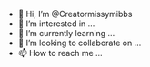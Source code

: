 - 👋 Hi, I’m @Creatormissymibbs
- 👀 I’m interested in ...
- 🌱 I’m currently learning ...
- 💞️ I’m looking to collaborate on ...
- 📫 How to reach me ...

<!---
Creatormissymibbs/Creatormissymibbs is a ✨ special ✨ repository because its `README.md` (this file) appears on your GitHub profile.
You can click the Preview link to take a look at your changes.
--->

